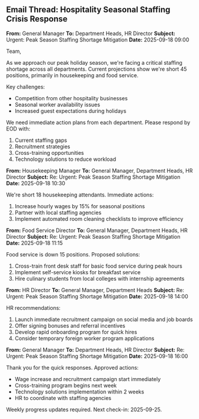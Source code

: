 ## Email Thread: Hospitality Seasonal Staffing Crisis Response

**From:** General Manager
**To:** Department Heads, HR Director
**Subject:** Urgent: Peak Season Staffing Shortage Mitigation
**Date:** 2025-09-18 09:00

Team,

As we approach our peak holiday season, we're facing a critical staffing shortage across all departments. Current projections show we're short 45 positions, primarily in housekeeping and food service.

Key challenges:
- Competition from other hospitality businesses
- Seasonal worker availability issues
- Increased guest expectations during holidays

We need immediate action plans from each department. Please respond by EOD with:
1. Current staffing gaps
2. Recruitment strategies
3. Cross-training opportunities
4. Technology solutions to reduce workload

**From:** Housekeeping Manager
**To:** General Manager, Department Heads, HR Director
**Subject:** Re: Urgent: Peak Season Staffing Shortage Mitigation
**Date:** 2025-09-18 10:30

We're short 18 housekeeping attendants. Immediate actions:
1. Increase hourly wages by 15% for seasonal positions
2. Partner with local staffing agencies
3. Implement automated room cleaning checklists to improve efficiency

**From:** Food Service Director
**To:** General Manager, Department Heads, HR Director
**Subject:** Re: Urgent: Peak Season Staffing Shortage Mitigation
**Date:** 2025-09-18 11:15

Food service is down 15 positions. Proposed solutions:
1. Cross-train front desk staff for basic food service during peak hours
2. Implement self-service kiosks for breakfast service
3. Hire culinary students from local colleges with internship agreements

**From:** HR Director
**To:** General Manager, Department Heads
**Subject:** Re: Urgent: Peak Season Staffing Shortage Mitigation
**Date:** 2025-09-18 14:00

HR recommendations:
1. Launch immediate recruitment campaign on social media and job boards
2. Offer signing bonuses and referral incentives
3. Develop rapid onboarding program for quick hires
4. Consider temporary foreign worker program applications

**From:** General Manager
**To:** Department Heads, HR Director
**Subject:** Re: Urgent: Peak Season Staffing Shortage Mitigation
**Date:** 2025-09-18 16:00

Thank you for the quick responses. Approved actions:
- Wage increase and recruitment campaign start immediately
- Cross-training program begins next week
- Technology solutions implementation within 2 weeks
- HR to coordinate with staffing agencies

Weekly progress updates required. Next check-in: 2025-09-25.